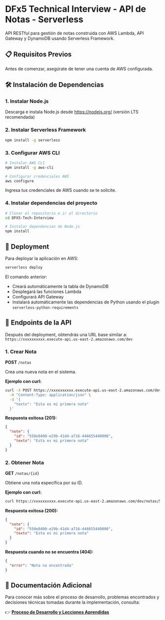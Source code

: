 # DFx5 Technical Interview - API de Notas - Serverless

API RESTful para gestión de notas construida con AWS Lambda, API Gateway y DynamoDB usando Serverless Framework.

## 📋 Requisitos Previos

Antes de comenzar, asegúrate de tener una cuenta de AWS configurada.

## 🛠️ Instalación de Dependencias

### 1. Instalar Node.js
Descarga e instala Node.js desde https://nodejs.org/ (versión LTS recomendada)

### 2. Instalar Serverless Framework
```bash
npm install -g serverless
```

### 3. Configurar AWS CLI
```bash
# Instalar AWS CLI
npm install -g aws-cli

# Configurar credenciales AWS
aws configure
```
Ingresa tus credenciales de AWS cuando se te solicite.

### 4. Instalar dependencias del proyecto
```bash
# Clonar el repositorio e ir al directorio
cd DFX5-Tech-Interview

# Instalar dependencias de Node.js
npm install
```

## 🚀 Deployment

Para deployar la aplicación en AWS:

```bash
serverless deploy
```

El comando anterior:
- Creará automáticamente la tabla de DynamoDB
- Desplegará las funciones Lambda
- Configurará API Gateway
- Instalará automáticamente las dependencias de Python usando el plugin `serverless-python-requirements`

## 📡 Endpoints de la API

Después del deployment, obtendrás una URL base similar a:
`https://xxxxxxxxxx.execute-api.us-east-2.amazonaws.com/dev`

### 1. Crear Nota
**POST** `/notas`

Crea una nueva nota en el sistema.

**Ejemplo con curl:**
```bash
curl -X POST https://xxxxxxxxxx.execute-api.us-east-2.amazonaws.com/dev/notas \
  -H "Content-Type: application/json" \
  -d '{
    "texto": "Esta es mi primera nota"
  }'
```

**Respuesta exitosa (201):**
```json
{
  "note": {
    "id": "550e8400-e29b-41d4-a716-446655440000",
    "texto": "Esta es mi primera nota"
  }
}
```

### 2. Obtener Nota
**GET** `/notas/{id}`

Obtiene una nota específica por su ID.

**Ejemplo con curl:**
```bash
curl https://xxxxxxxxxx.execute-api.us-east-2.amazonaws.com/dev/notas/550e8400-e29b-41d4-a716-446655440000
```

**Respuesta exitosa (200):**
```json
{
  "note": {
    "id": "550e8400-e29b-41d4-a716-446655440000",
    "texto": "Esta es mi primera nota"
  }
}
```

**Respuesta cuando no se encuentra (404):**
```json
{
  "error": "Nota no encontrada"
}
```

## 📖 Documentación Adicional

Para conocer más sobre el proceso de desarrollo, problemas encontrados y decisiones técnicas tomadas durante la implementación, consulta:

👉 **[Proceso de Desarrollo y Lecciones Aprendidas](./DEVELOPMENT_PROCESS.md)**

